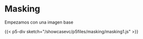 # Masking

Empezamos con una imagen base   

{{< p5-div sketch="/showcasevc/p5files/masking/masking1.js" >}}
